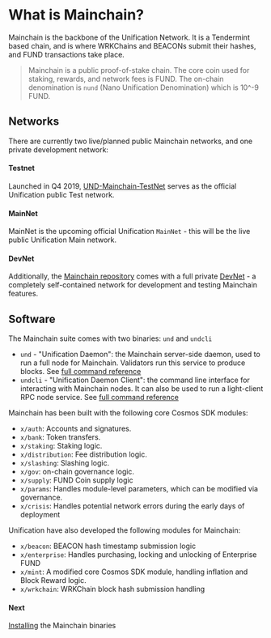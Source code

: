 # What is Mainchain?

Mainchain is the backbone of the Unification Network. It is a Tendermint based chain, and is where WRKChains and BEACONs submit their hashes, and FUND transactions take place.

>Mainchain is a public proof-of-stake chain. The core coin used for staking,
>rewards, and network fees is FUND. The on-chain denomination is `nund`
> (Nano Unification Denomination) which is 10^-9 FUND.

## Networks

There are currently two live/planned public Mainchain networks, and one private development network:

#### Testnet
Launched in Q4 2019, [UND-Mainchain-TestNet](https://github.com/unification-com/testnet) serves as the official Unification public Test network.  

#### MainNet
MainNet is the upcoming official Unification `MainNet` - this will be the live public Unification Main network.

#### DevNet
Additionally, the [Mainchain repository](https://github.com/unification-com/mainchain) comes with a full private [DevNet](local-devnet.md) - a completely self-contained network for development and testing Mainchain features.

## Software

The Mainchain suite comes with two binaries: `und` and `undcli`

- `und` - "Unification Daemon": the Mainchain server-side daemon, used to run a full node for Mainchain. Validators run this service to produce blocks. See [full command reference](und-commands.md)  
- `undcli` - "Unification Daemon Client": the command line interface for interacting with Mainchain nodes. It can also be used to run a light-client RPC node service. See [full command reference](undcli-commands.md)

Mainchain has been built with the following core Cosmos SDK modules:

- `x/auth`: Accounts and signatures.
- `x/bank`: Token transfers.
- `x/staking`: Staking logic.
- `x/distribution`: Fee distribution logic.
- `x/slashing`: Slashing logic.
- `x/gov`: on-chain governance logic.
- `x/supply`: FUND Coin supply logic
- `x/params`: Handles module-level parameters, which can be modified via governance.
- `x/crisis`: Handles potential network errors during the early days of deployment

Unification have also developed the following modules for Mainchain:

- `x/beacon`: BEACON hash timestamp submission logic
- `x/enterprise`: Handles purchasing, locking and unlocking of Enterprise FUND
- `x/mint`: A modified core Cosmos SDK module, handling inflation and Block Reward logic.
- `x/wrkchain`: WRKChain block hash submission handling

#### Next

[Installing](../software/installation.md) the Mainchain binaries
